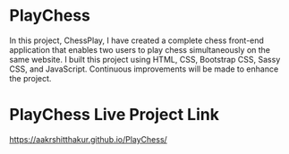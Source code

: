 # PlayChess
In this project, ChessPlay, I have created a complete chess front-end application that enables two users to play chess simultaneously on the same website. I built this project using HTML, CSS, Bootstrap CSS, Sassy CSS, and JavaScript. Continuous improvements will be made to enhance the project.
# PlayChess Live Project Link
https://aakrshitthakur.github.io/PlayChess/